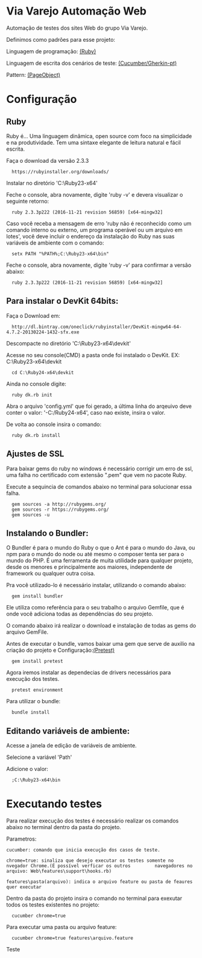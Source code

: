 # Via Varejo Automação Web

Automação de testes dos sites Web do grupo Via Varejo.

Definimos como padrões para esse projeto:

Linguagem de programação:
    [(Ruby)](https://www.ruby-lang.org/)

Linguagem de escrita dos cenários de teste:
    [(Cucumber/Gherkin-pt)](https://github.com/cucumber/cucumber/wiki/Gherkin)


Pattern:
    [(PageObject)](https://martinfowler.com/bliki/PageObject.html)

# Configuração
## Ruby
Ruby é...
Uma linguagem dinâmica, open source com foco na simplicidade e na produtividade. Tem uma sintaxe elegante de leitura natural e fácil escrita.


  Faça o download da versão 2.3.3
```
  https://rubyinstaller.org/downloads/
```

  Instalar no diretório 'C:\Ruby23-x64'

  Feche o console, abra novamente, digite 'ruby -v' e devera visualizar o seguinte retorno:

```
  ruby 2.3.3p222 (2016-11-21 revision 56859) [x64-mingw32]
```

  Caso você receba a mensagem de erro 'ruby não é reconhecido como um comando interno ou externo, um programa operável ou um arquivo em lotes', você deve incluir o endereço da instalação do Ruby nas suas variáveis de ambiente com o comando:
```
  setx PATH "%PATH%;C:\Ruby23-x64\bin"
```
  
  Feche o console, abra novamente, digite 'ruby -v' para confirmar a versão abaixo:
```
  ruby 2.3.3p222 (2016-11-21 revision 56859) [x64-mingw32]
```

##  Para instalar o DevKit 64bits:

  Faça o Download em:

```
  http://dl.bintray.com/oneclick/rubyinstaller/DevKit-mingw64-64-4.7.2-20130224-1432-sfx.exe
```

  Descompacte no diretório 'C:\Ruby23-x64\devkit'

  Acesse no seu console(CMD) a pasta onde foi instalado o DevKit. EX: C:\Ruby23-x64\devkit

```
  cd C:\Ruby24-x64\devkit
```

  Ainda no console digite:

```
  ruby dk.rb init
```

  Abra o arquivo 'config.yml' que foi gerado, a última linha do arqeuivo deve conter o valor: '-C:/Ruby24-x64', caso nao existe, insira o valor.

  De volta ao console insira o comando:

```
  ruby dk.rb install
```

## Ajustes de SSL

  Para baixar gems do ruby no windows é necessário corrigir um erro de ssl, uma falha no certificado  com extensão ".pem" que vem no pacote Ruby.

  Execute  a sequincia de comandos abaixo no terminal para solucionar essa falha.

```
  gem sources -a http://rubygems.org/
  gem sources -r https://rubygems.org/
  gem sources -u
```

## Instalando o Bundler:

O Bundler é para o mundo do Ruby o que o Ant é para o mundo do Java, ou npm para o mundo do node ou até mesmo o composer tenta ser para o mundo do PHP.
É uma ferramenta de muita utilidade para qualquer projeto, desde os menores e principalmente aos maiores, independente de framework ou qualquer outra coisa.

Pra você utilizado-lo é necessário instalar, utilizando o comando abaixo:

```
  gem install bundler
```

  Ele utiliza como referência para o seu trabalho o arquivo Gemfile, que é onde você adiciona todas as dependências do seu projeto.

  O comando abaixo irá realizar o download e instalação de todas as gems do arquivo GemFile.



  Antes de executar o bundle, vamos baixar uma gem que serve de auxilio na criação do projeto e Configuração:[(Pretest)](https://github.com/Lemon-Studio/pretest)

      gem install pretest

  Agora iremos instalar as dependecias de drivers necessários para execução dos testes.

      pretest environment

  Para utilizar o bundle:

```
  bundle install
```

## Editando variáveis de ambiente:

Acesse a janela de edição de variáveis de ambiente.

Selecione a variável 'Path'

Adicione o valor:

```
  ;C:\Ruby23-x64\bin
```

# Executando testes

Para realizar execução dos testes é necessário realizar os comandos abaixo no terminal dentro da pasta do projeto.

Parametros:

    cucumber: comando que inicia execução dos casos de teste.

    chrome=true: sinaliza que desejo executar os testes somente no nvegador Chrome.(É possível verficar os outros         navegadores no arquivo: Web\features\support\hooks.rb)

    features\pasta(arquivo): indica o arquivo feature ou pasta de feaures quer executar

Dentro da pasta do projeto insira o comando no terminal para exexutar todos os testes existentes no projeto:

```
  cucumber chrome=true
```

Para executar uma pasta ou arquivo feature:

```
  cucumber chrome=true features\arquivo.feature
```
Teste
